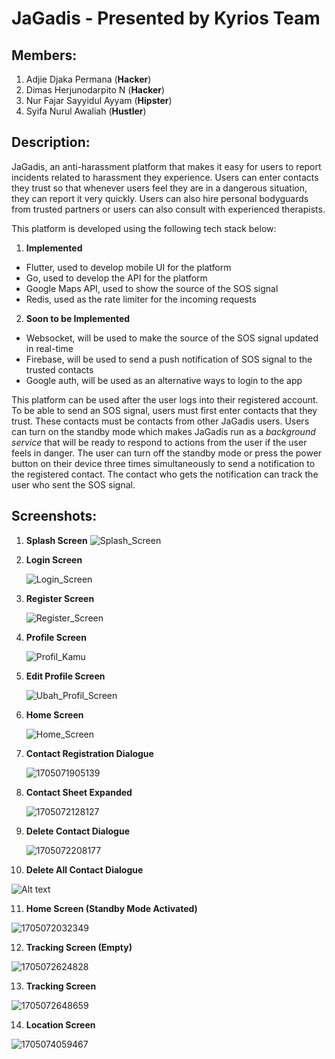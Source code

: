 # JaGadis - Presented by Kyrios Team

## Members:

1. Adjie Djaka Permana (**Hacker**)
2. Dimas Herjunodarpito N (**Hacker**)
3. Nur Fajar Sayyidul Ayyam (**Hipster**)
4. Syifa Nurul Awaliah (**Hustler**)

## Description:

JaGadis, an anti-harassment platform that makes it easy for users to report incidents related to harassment they experience. Users can enter contacts they trust so that whenever users feel they are in a dangerous situation, they can report it very quickly. Users can also hire personal bodyguards from trusted partners or users can also consult with experienced therapists.

This platform is developed using the following tech stack below:

1. **Implemented**

- Flutter, used to develop mobile UI for the platform
- Go, used to develop the API for the platform
- Google Maps API, used to show the source of the SOS signal
- Redis, used as the rate limiter for the incoming requests

2. **Soon to be Implemented**

- Websocket, will be used to make the source of the SOS signal updated in real-time
- Firebase, will be used to send a push notification of SOS signal to the trusted contacts
- Google auth, will be used as an alternative ways to login to the app

This platform can be used after the user logs into their registered account. To be able to send an SOS signal, users must first enter contacts that they trust. These contacts must be contacts from other JaGadis users. Users can turn on the standby mode which makes JaGadis run as a _background service_ that will be ready to respond to actions from the user if the user feels in danger. The user can turn off the standby mode or press the power button on their device three times simultaneously to send a notification to the registered contact. The contact who gets the notification can track the user who sent the SOS signal.

## Screenshots:

1. **Splash Screen**
   ![Splash_Screen](images/README/Screenshot_20240112_231406.jpg)  

2. **Login Screen**

   ![Login_Screen](image/README/login_screen.png)

3. **Register Screen**

   ![Register_Screen](image/README/register_screen.png)

4. **Profile Screen**

   ![Profil_Kamu](image/README/profil_kamu.png)

5. **Edit Profile Screen**

   ![Ubah_Profil_Screen](image/README/ubah_profil.png)

6. **Home Screen**

   ![Home_Screen](image/README/1705071810236.png)

7. **Contact Registration Dialogue**

   ![1705071905139](image/README/1705071905139.png)

8. **Contact Sheet Expanded**

   ![1705072128127](image/README/1705072128127.png)

9. **Delete Contact Dialogue**

   ![1705072208177](image/README/1705072208177.png)

10. **Delete All Contact Dialogue**

   ![Alt text](iamge/README/image.png)

11. **Home Screen (Standby Mode Activated)**

![1705072032349](image/README/1705072032349.png)

12. **Tracking Screen (Empty)**

![1705072624828](image/README/1705072624828.png)

13. **Tracking Screen**

![1705072648659](image/README/1705072648659.png)

14. **Location Screen**

![1705074059467](image/README/1705074059467.png)
